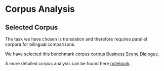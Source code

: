 # Corpus Analysis

## Selected Corpus

The task we have chosen is translation and therefore requires parallel corpora for bilingual comparisons.

We have selected this benchmark corpus [corpus Business Scene Dialogue](https://paperswithcode.com/dataset/business-scene-dialogue).

A more detailed corpus analysis can be found here [notebook](./corpus_analysis.ipynb).
